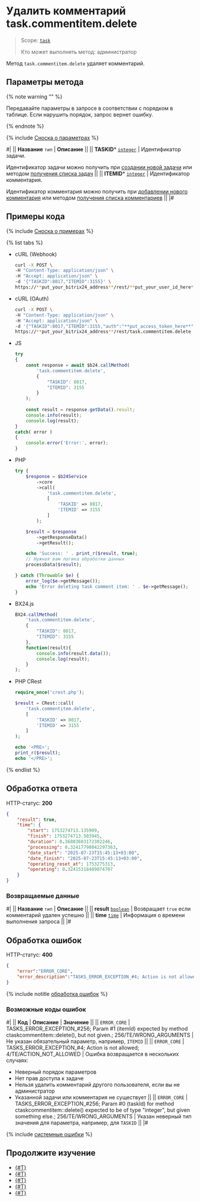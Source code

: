 # Удалить комментарий task.commentitem.delete

> Scope: [`task`](../../scopes/permissions.md)
>
> Кто может выполнять метод: администратор

Метод `task.commentitem.delete` удаляет комментарий. 

## Параметры метода

{% note warning "" %}

Передавайте параметры в запросе в соответствии с порядком в таблице. Если нарушить порядок, запрос вернет ошибку.

{% endnote %}

{% include [Сноска о параметрах](../../../_includes/required.md) %}

#|
|| **Название**
`тип` | **Описание** ||
|| **TASKID***
[`integer`](../../data-types.md) | Идентификатор задачи.

Идентификатор задачи можно получить при [создании новой задачи](../tasks-task-add.md) или методом [получения списка задач](../tasks-task-list.md) ||
|| **ITEMID***
[`integer`](../../data-types.md) | Идентификатор комментария.

Идентификатор комментария можно получить при [добавлении нового комментария](./task-comment-item-add.md) или методом [получения списка комментариев](./task-comment-item-get-list.md) ||
|#

## Примеры кода

{% include [Сноска о примерах](../../../_includes/examples.md) %}

{% list tabs %}

- cURL (Webhook)

    ```bash
    curl -X POST \
    -H "Content-Type: application/json" \
    -H "Accept: application/json" \
    -d '{"TASKID":8017,"ITEMID":3155}' \
    https://**put_your_bitrix24_address**/rest/**put_your_user_id_here**/**put_your_webhook_here**/task.commentitem.delete
    ```

- cURL (OAuth)

    ```bash
    curl -X POST \
    -H "Content-Type: application/json" \
    -H "Accept: application/json" \
    -d '{"TASKID":8017,"ITEMID":3155,"auth":"**put_access_token_here**"}' \
    https://**put_your_bitrix24_address**/rest/task.commentitem.delete
    ```

- JS


    ```js
    try
    {
    	const response = await $b24.callMethod(
    		'task.commentitem.delete',
    		{
    			"TASKID": 8017,
    			"ITEMID": 3155
    		}
    	);
    	
    	const result = response.getData().result;
    	console.info(result);
    	console.log(result);
    }
    catch( error )
    {
    	console.error('Error:', error);
    }
    ```

- PHP


    ```php
    try {
        $response = $b24Service
            ->core
            ->call(
                'task.commentitem.delete',
                [
                    'TASKID' => 8017,
                    'ITEMID' => 3155
                ]
            );
    
        $result = $response
            ->getResponseData()
            ->getResult();
    
        echo 'Success: ' . print_r($result, true);
        // Нужная вам логика обработки данных
        processData($result);
    
    } catch (Throwable $e) {
        error_log($e->getMessage());
        echo 'Error deleting task comment item: ' . $e->getMessage();
    }
    ```

- BX24.js

    ```js
    BX24.callMethod(
        'task.commentitem.delete',
        {
            "TASKID": 8017,
            "ITEMID": 3155
        },
        function(result){
            console.info(result.data());
            console.log(result);
        }
    );
    ```

- PHP CRest

    ```php
    require_once('crest.php');

    $result = CRest::call(
        'task.commentitem.delete',
        [
            'TASKID' => 8017,
            'ITEMID' => 3155
        ]
    );

    echo '<PRE>';
    print_r($result);
    echo '</PRE>';
    ```

{% endlist %}

## Обработка ответа

HTTP-статус: **200**

```json
{
    "result": true,
    "time": {
        "start": 1753274713.135909,
        "finish": 1753274713.503945,
        "duration": 0.36803603172302246,
        "processing": 0.32417798042297363,
        "date_start": "2025-07-23T15:45:13+03:00",
        "date_finish": "2025-07-23T15:45:13+03:00",
        "operating_reset_at": 1753275313,
        "operating": 0.32415318489074707
    }
}
```

### Возвращаемые данные

#|
|| **Название**
`тип` | **Описание** ||
|| **result**
[`boolean`](../../data-types.md) | Возвращает `true` если комментарий удален успешно ||
|| **time**
[`time`](../../data-types.md#time) | Информация о времени выполнения запроса ||
|#

## Обработка ошибок

HTTP-статус: **400**

```json
{
    "error":"ERROR_CORE",
    "error_description":"TASKS_ERROR_EXCEPTION_#4; Action is not allowed; 4/TE/ACTION_NOT_ALLOWED.<br>"
}
```

{% include notitle [обработка ошибок](../../../_includes/error-info.md) %}

### Возможные коды ошибок

#|
|| **Код** | **Описание** | **Значение** ||
|| `ERROR_CORE` | TASKS_ERROR_EXCEPTION_#256; Param #1 (itemId) expected by method ctaskcommentitem::delete(), but not given.; 256/TE/WRONG_ARGUMENTS | Не указан обязательный параметр, например, `ITEMID` ||
|| `ERROR_CORE` | TASKS_ERROR_EXCEPTION_#4; Action is not allowed; 4/TE/ACTION_NOT_ALLOWED | Ошибка возвращается в нескольких случаях:
- Неверный порядок параметров
- Нет прав доступа к задаче
- Нельзя удалить комментарий другого пользователя, если вы не администратор
- Указанной задачи или комментария не существует ||
|| `ERROR_CORE` | TASKS_ERROR_EXCEPTION_#256; Param #0 (taskId) for method ctaskcommentitem::delete() expected to be of type "integer", but given something else.; 256/TE/WRONG_ARGUMENTS | Указан неверный тип значения для параметра, например, для `TASKID` ||
|#

{% include [системные ошибки](../../../_includes/system-errors.md) %}

## Продолжите изучение 

- [{#T}](./index.md)
- [{#T}](./task-comment-item-add.md)
- [{#T}](./task-comment-item-update.md)
- [{#T}](./task-comment-item-get.md)
- [{#T}](./task-comment-item-get-list.md)